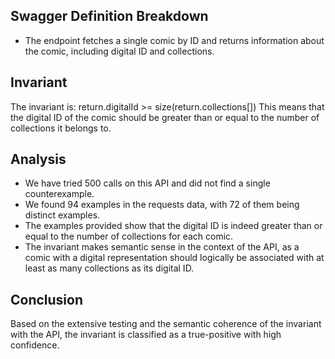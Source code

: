 ## Swagger Definition Breakdown
- The endpoint fetches a single comic by ID and returns information about the comic, including digital ID and collections.

## Invariant
The invariant is: return.digitalId >= size(return.collections[])
This means that the digital ID of the comic should be greater than or equal to the number of collections it belongs to.

## Analysis
- We have tried 500 calls on this API and did not find a single counterexample.
- We found 94 examples in the requests data, with 72 of them being distinct examples.
- The examples provided show that the digital ID is indeed greater than or equal to the number of collections for each comic.
- The invariant makes semantic sense in the context of the API, as a comic with a digital representation should logically be associated with at least as many collections as its digital ID.

## Conclusion
Based on the extensive testing and the semantic coherence of the invariant with the API, the invariant is classified as a true-positive with high confidence.
